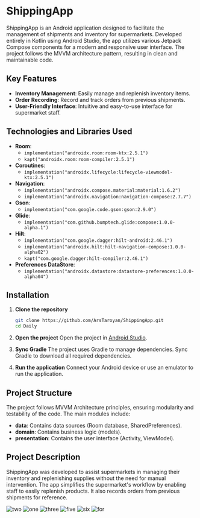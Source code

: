 # ShippingApp

ShippingApp is an Android application designed to facilitate the management of shipments and inventory for supermarkets. Developed entirely in Kotlin using Android Studio, the app utilizes various Jetpack Compose components for a modern and responsive user interface. The project follows the MVVM architecture pattern, resulting in clean and maintainable code.

## Key Features

- **Inventory Management**: Easily manage and replenish inventory items.
- **Order Recording**: Record and track orders from previous shipments.
- **User-Friendly Interface**: Intuitive and easy-to-use interface for supermarket staff.

## Technologies and Libraries Used

- **Room**:
  - `implementation("androidx.room:room-ktx:2.5.1")`
  - `kapt("androidx.room:room-compiler:2.5.1")`
- **Coroutines**:
  - `implementation("androidx.lifecycle:lifecycle-viewmodel-ktx:2.5.1")`
- **Navigation**:
  - `implementation("androidx.compose.material:material:1.6.2")`
  - `implementation("androidx.navigation:navigation-compose:2.7.7")`
- **Gson**:
  - `implementation("com.google.code.gson:gson:2.9.0")`
- **Glide**:
  - `implementation("com.github.bumptech.glide:compose:1.0.0-alpha.1")`
- **Hilt**:
  - `implementation("com.google.dagger:hilt-android:2.46.1")`
  - `implementation("androidx.hilt:hilt-navigation-compose:1.0.0-alpha02")`
  - `kapt("com.google.dagger:hilt-compiler:2.46.1")`
- **Preferences DataStore**:
  - `implementation("androidx.datastore:datastore-preferences:1.0.0-alpha04")`

## Installation

1. **Clone the repository**
    ```bash
    git clone https://github.com/ArsTaroyan/ShippingApp.git
    cd Daily
    ```

2. **Open the project**
    Open the project in [Android Studio](https://developer.android.com/studio).

3. **Sync Gradle**
    The project uses Gradle to manage dependencies. Sync Gradle to download all required dependencies.

4. **Run the application**
    Connect your Android device or use an emulator to run the application.

## Project Structure

The project follows MVVM Architecture principles, ensuring modularity and testability of the code. The main modules include:

- **data**: Contains data sources (Room database, SharedPreferences).
- **domain**: Contains business logic (models).
- **presentation**: Contains the user interface (Activity, ViewModel).


## Project Description

ShippingApp was developed to assist supermarkets in managing their inventory and replenishing supplies without the need for manual intervention. The app simplifies the supermarket's workflow by enabling staff to easily replenish products. It also records orders from previous shipments for reference.

![two](https://github.com/ArsTaroyan/ShippingApp/assets/96776103/842e0fe5-adcd-4f3c-8ef2-4408c4495ea7) ![one](https://github.com/ArsTaroyan/ShippingApp/assets/96776103/62aa244f-7763-430f-98de-c0ca39a6e18e) ![three](https://github.com/ArsTaroyan/ShippingApp/assets/96776103/118314d9-7930-4b54-ab24-46ecae1fc929) ![five](https://github.com/ArsTaroyan/ShippingApp/assets/96776103/145816c4-da1a-4eae-a623-6eeec80fab79) ![six](https://github.com/ArsTaroyan/ShippingApp/assets/96776103/a35ab175-7972-478a-83ee-923b0873d5ad) ![for](https://github.com/ArsTaroyan/ShippingApp/assets/96776103/efe9236e-548a-4ff7-9e3b-d8c40ce6f16f)




